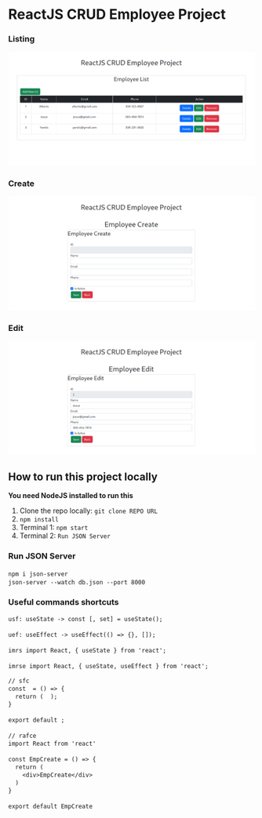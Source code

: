 # ReactJS CRUD Employee Project

### Listing

![image info](./01-listing.png)

### Create

![image info](./02-create.png)

### Edit

![image info](./03-edit.png)

## How to run this project locally

**You need NodeJS installed to run this**

1. Clone the repo locally: `git clone REPO URL`
2. `npm install`
3. Terminal 1: `npm start`
4. Terminal 2: `Run JSON Server`

### Run JSON Server

`npm i json-server`  
`json-server --watch db.json --port 8000`

### Useful commands shortcuts

```
usf: useState -> const [, set] = useState();

uef: useEffect -> useEffect(() => {}, []);

imrs import React, { useState } from 'react';

imrse import React, { useState, useEffect } from 'react';
```

```
// sfc
const  = () => {
  return (  );
}

export default ;

// rafce
import React from 'react'

const EmpCreate = () => {
  return (
    <div>EmpCreate</div>
  )
}

export default EmpCreate
```
